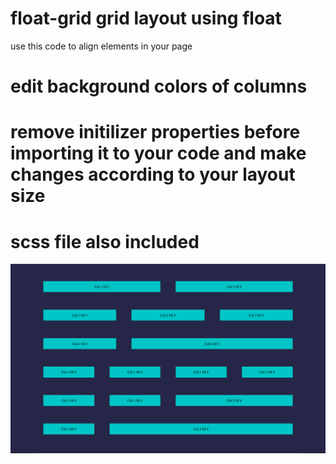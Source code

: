 # float-grid grid layout using float  
use this code to align elements in your page  

# edit background colors of columns 
# remove initilizer properties before importing it to your code and make changes according to your layout size  
# scss file also included

![Screenshot](grid-ss.png)
